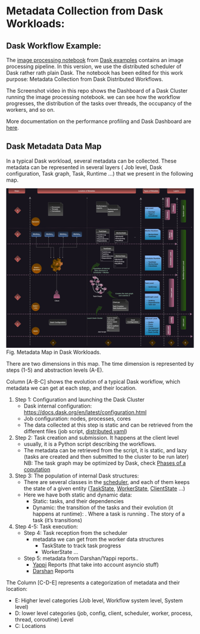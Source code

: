 # Metadata Collection from Dask Workloads: 

## Dask Workflow Example:
The [image processing notebook](Notebooks/image-processing.ipynb) from [Dask examples](https://github.com/dask/dask-examples/) contains an image processing pipeline. In this version, we use the distributed scheduler of Dask rather rath plain Dask. The notebook has been edited for this work purpose: Metadata Collection from Dask Distributed Workflows. 

The Screenshot video in this repo shows the Dashboard of a Dask Cluster running the image processing notebook. we can see how the workflow progresses, the distribution of the tasks over threads, the occupancy of the workers, and so on. 

More documentation on the performance profiling and Dask Dashboard are [here](https://docs.dask.org/en/stable/debugging-performance.html).

## Dask Metadata Data Map
In a typical Dask workload, several metadata can be collected. These metadata can be represented in several layers ( Job level, Dask configuration, Task graph, Task, Runtime …) 
that we present in the following map. 

![Dask Metadata Map](Media/metadata.jpg)
Fig. Metadata Map in Dask Workloads. 


There are two dimensions in this map. The time dimension is represented by steps (1-5) and abstraction levels (A-E).

Column [A-B-C] shows the evolution of a typical Dask workflow, which metadata we can get at each step, and their location.
1. Step 1: Configuration and launching the Dask Cluster
    - Dask internal configuration: https://docs.dask.org/en/latest/configuration.html
    - Job configuration: nodes, processes, cores
    - The data collected at this step is static and can be retrieved from the different files (job script, [distributed.yaml](https://docs.dask.org/en/latest/configuration.html))
2. Step 2: Task creation and submission. It happens at the client level
    - usually, it is a Python script describing the workflows.
    - The metadata can be retrieved from the script, it is static, and lazy (tasks are created and then submitted to the cluster to be run later) 
NB: The task graph may be optimized by Dask, check [Phases of a coputation](https://docs.dask.org/en/latest/phases-of-computation.html)
3. Step 3: The population of internal Dask structures:
    - There are several classes in the [scheduler](https://distributed.dask.org/en/stable/scheduling-state.html), and each of them keeps the state of a given entity ([TaskState](https://distributed.dask.org/en/stable/scheduling-state.html#task-state), [WorkerState](https://distributed.dask.org/en/stable/scheduling-state.html#worker-state), [ClientState](https://distributed.dask.org/en/stable/scheduling-state.html#client-state) …)
    - Here we have both static and dynamic data: 
        * Static: tasks, and their dependencies 
        * Dynamic: the transition of the tasks and their evolution (it happens at runtime):
            . Where a task is running 
            . The story of a task (it’s transitions) 
4. Step 4-5: Task execution:
    - Step 4: Task reception from the scheduler 
        - metadata we can get from the worker data structures 
            * TaskState to track task progress 
            * WorkerState …
   - Step 5: metadata from Darshan/Yappi  reports..
        - [Yappi](https://github.com/sumerc/yappi) Reports (that take into account asyncio stuff)
        - [Darshan](https://www.mcs.anl.gov/research/projects/darshan/) Reports


The Column [C-D-E] represents a categorization of metadata and their location:
  + E: Higher level categories (Job level, Workflow system level, System level)
  + D: lower level categories (job, config, client, scheduler, worker, process, thread, coroutine) Level
  + C: Locations
